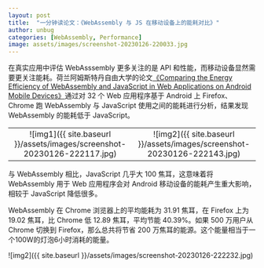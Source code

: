 ```yaml
---
layout: post
title:  "一分钟读论文：《WebAssembly 与 JS 在移动设备上的能耗对比》"
author: unbug
categories: [WebAssembly, Performance]
image: assets/images/screenshot-20230126-220033.jpg
---
```

在真实应用中评估 WebAsssembly 更多关注的是 API 和性能，而移动设备显然需要更关注能耗。荷兰阿姆斯特丹自由大学的论文[《Comparing the Energy Efficiency of WebAssembly and JavaScript in Web Applications on Android Mobile Devices》][paper1-url]通过对 32 个 Web 应用程序基于 Android 上 Firefox、Chrome 跑 WebAssembly 与 JavaScript 使用之间的能耗进行分析，结果发现 WebAssembly 的能耗低于 JavaScript。

|                                       |                                       |
|:-------------------------------------:|:-------------------------------------:|
|![img1]({{ site.baseurl }}/assets/images/screenshot-20230126-222117.jpg)| ![img2]({{ site.baseurl }}/assets/images/screenshot-20230126-222143.jpg) |

与 WebAssembly 相比，JavaScript 几乎大 100 焦耳，这意味着将 WebAssembly 用于 Web 应用程序会对 Android 移动设备的能耗产生重大影响，相较于 JavaScript 降低很多。

WebAssembly 在 Chrome 浏览器上的平均能耗为 31.91 焦耳，在 Firefox 上为 19.02 焦耳，比 Chrome 低 12.89 焦耳，平均节能 40.39%。如果 500 万用户从 Chrome 切换到 Firefox，那么总共将节省 200 万焦耳的能源。这个能量相当于一个100W的灯泡6小时消耗的能量。

![img2]({{ site.baseurl }}/assets/images/screenshot-20230126-222232.jpg)


[paper1-url]: https://dl.acm.org/doi/fullHtml/10.1145/3530019.3530034